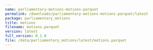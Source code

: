 ```yaml
---
name: parliamentary-motions-motions-parquet
permalink: /downloads/parliamentary-motions-motions-parquet/latest
package: parliamentary_motions
title: motions
filename: motions.parquet
version: latest
full_version: 0.1.0
file: /data/parliamentary_motions/latest/motions.parquet
---
```

